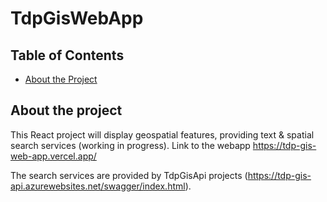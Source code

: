 # TdpGisWebApp


## Table of Contents
* [About the Project](#about-the-project)

  
## About the project
This React project will display geospatial features, providing text & spatial search services (working in progress). 
Link to the webapp https://tdp-gis-web-app.vercel.app/

The search services are provided by TdpGisApi projects (https://tdp-gis-api.azurewebsites.net/swagger/index.html).
